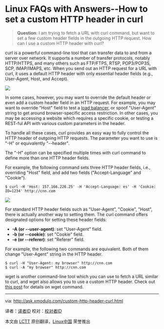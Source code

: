 Linux FAQs with Answers--How to set a custom HTTP header in curl
================================================================================
> **Question**: I am trying to fetch a URL with curl command, but want to set a few custom header fields in the outgoing HTTP request. How can I use a custom HTTP header with curl?

curl is a powerful command-line tool that can transfer data to and from a server over network. It supports a number of transfer protocols, notably HTTP/HTTPS, and many others such as FTP/FTPS, RTSP, POP3/POP3S, SCP, IMAP/IMAPS, etc. When you send out an HTTP request for a URL with curl, it uses a default HTTP header with only essential header fields (e.g., User-Agent, Host, and Accept).

![](https://farm8.staticflickr.com/7568/16225032086_fb8f1c508a_b.jpg)

In some cases, however, you may want to override the default header or even add a custom header field in an HTTP request. For example, you may want to override "Host" field to test a [load balancer][1], or spoof "User-Agent" string to get around browser-specific access restriction. In other cases, you may be accessing a website which requires a specific cookie, or testing a REST-ful API with various custom parameters in the header.

To handle all these cases, curl provides an easy way to fully control the HTTP header of outgoing HTTP requests. The parameter you want to use is "-H" or equivalently "--header".

The "-H" option can be specified multiple times with curl command to define more than one HTTP header fields.

For example, the following command sets three HTTP header fields, i.e., overriding "Host" field, and add two fields ("Accept-Language" and "Cookie").

    $ curl -H 'Host: 157.166.226.25' -H 'Accept-Language: es' -H 'Cookie: ID=1234' http://cnn.com

![](https://farm8.staticflickr.com/7520/16250111432_de39638ec0_c.jpg)

For standard HTTP header fields such as "User-Agent", "Cookie", "Host", there is actually another way to setting them. The curl command offers designated options for setting these header fields:

- **-A (or --user-agent)**: set "User-Agent" field.
- **-b (or --cookie)**: set "Cookie" field.
- **-e (or --referer)**: set "Referer" field. 

For example, the following two commands are equivalent. Both of them change "User-Agent" string in the HTTP header.

    $ curl -H "User-Agent: my browser" http://cnn.com
    $ curl -A "my browser" http://cnn.com

wget is another command-line tool which you can use to fetch a URL similar to curl, and wget also allows you to use a custom HTTP header. Check out [this post][2] for details on wget command.

--------------------------------------------------------------------------------

via: http://ask.xmodulo.com/custom-http-header-curl.html

译者：[译者ID](https://github.com/译者ID)
校对：[校对者ID](https://github.com/校对者ID)

本文由 [LCTT](https://github.com/LCTT/TranslateProject) 原创翻译，[Linux中国](http://linux.cn/) 荣誉推出

[1]:http://xmodulo.com/haproxy-http-load-balancer-linux.html
[2]:http://xmodulo.com/how-to-use-custom-http-headers-with-wget.html